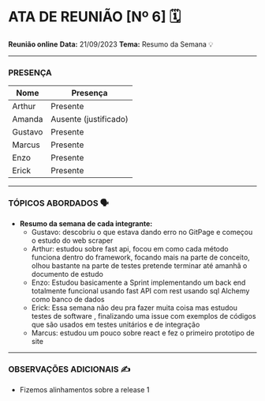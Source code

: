 # ATA DE REUNIÃO [Nº 6] 🗓️

**Reunião online**
**Data:** 21/09/2023
**Tema:** Resumo da Semana 💡

---

### **PRESENÇA** 

| Nome | Presença |
|---|---|
| Arthur | Presente |
| Amanda | Ausente (justificado) |
| Gustavo | Presente |
| Marcus | Presente |
| Enzo | Presente |
| Erick | Presente |

---

### **TÓPICOS ABORDADOS** 🗣️

* **Resumo da semana de cada integrante:**
  * Gustavo: descobriu o que estava dando erro no GitPage e começou o estudo do web scraper
  * Arthur: estudou sobre fast api, focou em como cada método funciona dentro do framework, focando mais na parte de conceito, olhou bastante na parte de testes pretende terminar até amanhã o documento de estudo
  * Enzo: Estudou basicamente a Sprint implementando um back end totalmente funcional usando fast API com rest usando sql Alchemy como banco de dados 
  * Erick: Essa semana não deu pra fazer muita coisa mas estudou testes de software , finalizando uma issue com exemplos de códigos que são usados em testes unitários e de integração 
  * Marcus: estudou um pouco sobre react e fez o primeiro prototipo de site 

---

### **OBSERVAÇÕES ADICIONAIS** ✍️

* Fizemos alinhamentos sobre a release 1